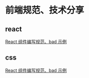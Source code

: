# 前端规范、技术分享

## react

[React 组件编写规范、bad 示例](./react/React组件编写规范、bad示例.md)


## css
[React 组件编写规范、bad 示例](./react/实用less工具函数分享.md)

